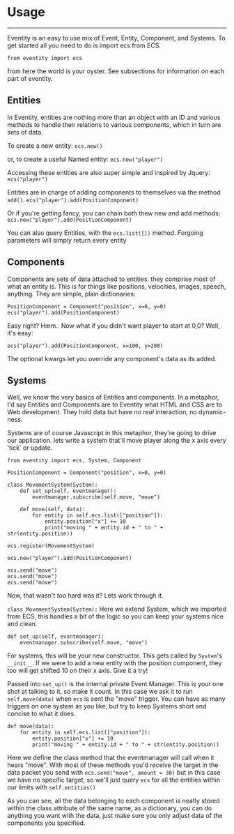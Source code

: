 # Usage
---
Eventity is an easy to use mix of Event, Entity, Component, and Systems. To get started all you need to do is import ecs from ECS.

`from eventity import ecs`

from here the world is your oyster. See subsections for information on each part of eventity.

## Entities

In Eventity, entities are nothing more than an object with an ID and various methods to handle their relations to various components, which in turn are sets of data.

To create a new entity:
`ecs.new()`

or, to create a useful Named entity:
`ecs.new("player")`

Accessing these entities are also super simple and inspired by Jquery:
`ecs("player")`

Entities are in charge of adding components to themselves via the method `add()`.
`ecs("player").add(PositionComponent)`

Or if you're getting fancy, you can chain both thew new and add methods:
`ecs.new("player").add(PositionComponent)`

You can also query Entities, with the `ecs.list([])` method. Forgoing parameters will simply return every entity

## Components

Components are sets of data attached to entities. they comprise most of what an entity is. This is for things like positions, velocities, images, speech, anything. They are simple, plain dictionaries:
```
PositionComponent = Component("position", x=0, y=0)
ecs("player").add(PositionComponent)
```
Easy right? Hmm.. Now what if you didn't want player to start at 0,0? Well, it's easy:

`ecs("player").add(PositionComponent, x=100, y=200)`

The optional kwargs let you override any component's data as its added.

## Systems

Well, we know the very basics of Entities and components. In a metaphor, I'd say Entities and Components are to Eventity what HTML and CSS are to Web development. They hold data but have no *real* interaction, no dynamic-ness.

Systems are of course Javascript in this metaphor, they're going to drive our application. lets write a system that'll move player along the x axis every 'tick' or update.

```
from eventity import ecs, System, Component

PositionComponent = Component("position", x=0, y=0)

class MovementSystem(System):
    def set_up(self, eventmanager):
        eventmanager.subscribe(self.move, "move")

    def move(self, data):
        for entity in self.ecs.list(["position"]):
            entity.position["x"] += 10
            print("moving " + entity.id + " to " + str(entity.position))

ecs.register(MovementSystem)

ecs.new("player").add(PositionComponent)

ecs.send("move")
ecs.send("move")
ecs.send("move")

```

Now, that wasn't *too* hard was it? Lets work through it.

`class MovementSystem(System):`
Here we extend System, which we imported from ECS, this handles a bit of the logic so you can keep your systems nice and clean.

```
def set_up(self, eventmanager):
    eventmanager.subscribe(self.move, "move")
```

For systems, this will be your new constructor. This gets called by `System`'s `__init__`. If we were to add a new entity with the position component, they too will get shifted 10 on their x axis. Give it a try!

Passed into `set_up()` is the internal private Event Manager. This is your one shot at talking to it, so make it count. In this case we ask it to run `self.move(data)` when `ecs` is sent the "move" trigger. You can have as many triggers on one system as you like, but try to keep Systems short and concise to what it does.

```
def move(data):
    for entity in self.ecs.list(["position"]):
        entity.position["x"] += 10
        print("moving " + entity.id + " to " + str(entity.position))
```

Here we define the class method that the eventmanager will call when it hears "move". With most of these methods you'd receive the target in the data packet you send with `ecs.send("move", amount = 30)` but in this case we have no specific target, so we'll just query `ecs` for all the entities within our limits with `self.entities()`

As you can see, all the data belonging to each component is neatly stored within the class attribute of the same name, as a dictionary, you can do anything you want with the data, just make sure you only adjust data of the components you specified.
